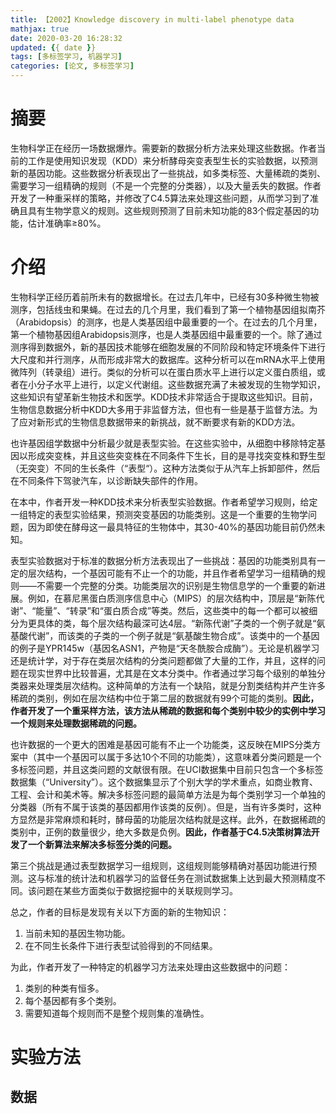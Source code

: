 ```yaml
---
title: 【2002】Knowledge discovery in multi-label phenotype data
mathjax: true
date: 2020-03-20 16:28:32
updated: {{ date }}
tags: [多标签学习, 机器学习]
categories: [论文, 多标签学习]
---
```


# 摘要

生物科学正在经历一场数据爆炸。需要新的数据分析方法来处理这些数据。作者当前的工作是使用知识发现（KDD）来分析酵母突变表型生长的实验数据，以预测新的基因功能。这些数据分析表现出了一些挑战，如多类标签、大量稀疏的类别、需要学习一组精确的规则（不是一个完整的分类器），以及大量丢失的数据。作者开发了一种重采样的策略，并修改了C4.5算法来处理这些问题，从而学习到了准确且具有生物学意义的规则。这些规则预测了目前未知功能的83个假定基因的功能，估计准确率≥80%。

# 介绍

生物科学正经历着前所未有的数据增长。在过去几年中，已经有30多种微生物被测序，包括线虫和果蝇。在过去的几个月里，我们看到了第一个植物基因组拟南芥（Arabidopsis）的测序，也是人类基因组中最重要的一个。在过去的几个月里，第一个植物基因组Arabidopsis测序，也是人类基因组中最重要的一个。除了通过测序得到数据外，新的基因技术能够在细胞发展的不同阶段和特定环境条件下进行大尺度和并行测序，从而形成非常大的数据库。这种分析可以在mRNA水平上使用微阵列（转录组）进行。类似的分析可以在蛋白质水平上进行以定义蛋白质组，或者在小分子水平上进行，以定义代谢组。这些数据充满了未被发现的生物学知识，这些知识有望革新生物技术和医学。KDD技术非常适合于提取这些知识。目前，生物信息数据分析中KDD大多用于非监督方法，但也有一些是基于监督方法。为了应对新形式的生物信息数据带来的新挑战，就不断要求有新的KDD方法。

也许基因组学数据中分析最少就是表型实验。在这些实验中，从细胞中移除特定基因以形成突变株，并且这些突变株在不同条件下生长，目的是寻找突变株和野生型（无突变）不同的生长条件（“表型“）。这种方法类似于从汽车上拆卸部件，然后在不同条件下驾驶汽车，以诊断缺失部件的作用。

在本中，作者开发一种KDD技术来分析表型实验数据。作者希望学习规则，给定一组特定的表型实验结果，预测突变基因的功能类别。这是一个重要的生物学问题，因为即使在酵母这一最具特征的生物体中，其30-40%的基因功能目前仍然未知。

表型实验数据对于标准的数据分析方法表现出了一些挑战：基因的功能类别具有一定的层次结构，一个基因可能有不止一个的功能，并且作者希望学习一组精确的规则——不需要一个完整的分类。功能类层次的识别是生物信息学的一个重要的新进展。例如，在慕尼黑蛋白质测序信息中心（MIPS）的层次结构中，顶层是“新陈代谢”、“能量”、“转录”和“蛋白质合成”等类。然后，这些类中的每一个都可以被细分为更具体的类，每个层次结构最深可达4层。“新陈代谢”子类的一个例子就是“氨基酸代谢”，而该类的子类的一个例子就是“氨基酸生物合成”。该类中的一个基因的例子是YPR145w（基因名ASN1，产物是“天冬酰胺合成酶”）。无论是机器学习还是统计学，对于存在类层次结构的分类问题都做了大量的工作，并且，这样的问题在现实世界中比较普遍，尤其是在文本分类中。作者通过学习每个级别的单独分类器来处理类层次结构。这种简单的方法有一个缺陷，就是分割类结构并产生许多稀疏的类别，例如在层次结构中位于第二层的数据就有99个可能的类别。**因此，作者开发了一个重采样方法，该方法从稀疏的数据和每个类别中较少的实例中学习一个规则来处理数据稀疏的问题。**

也许数据的一个更大的困难是基因可能有不止一个功能类，这反映在MIPS分类方案中（其中一个基因可以属于多达10个不同的功能类），这意味着分类问题是一个多标签问题，并且这类问题的文献很有限。在UCI数据集中目前只包含一个多标签数据集（“University”）。这个数据集显示了个别大学的学术重点，如商业教育、工程、会计和美术等。解决多标签问题的最简单方法是为每个类别学习一个单独的分类器（所有不属于该类的基因都用作该类的反例）。但是，当有许多类时，这种方显然是非常麻烦和耗时，酵母菌的功能层次结构就是这样。此外，在数据稀疏的类别中，正例的数量很少，绝大多数是负例。**因此，作者基于C4.5决策树算法开发了一个新算法来解决多标签分类的问题。**

第三个挑战是通过表型数据学习一组规则，这组规则能够精确对基因功能进行预测。这与标准的统计法和机器学习的监督任务在测试数据集上达到最大预测精度不同。该问题在某些方面类似于数据挖掘中的关联规则学习。

总之，作者的目标是发现有关以下方面的新的生物知识：

1. 当前未知的基因生物功能。
2. 在不同生长条件下进行表型试验得到的不同结果。

为此，作者开发了一种特定的机器学习方法来处理由这些数据中的问题：

1. 类别的种类有恒多。
2. 每个基因都有多个类别。
3. 需要知道每个规则而不是整个规则集的准确性。

# 实验方法

## 数据